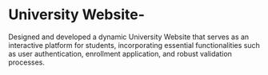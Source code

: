 # University Website-
Designed and developed a dynamic University Website that serves as an interactive platform for students, incorporating essential functionalities such as user authentication, enrollment application, and robust validation processes.
